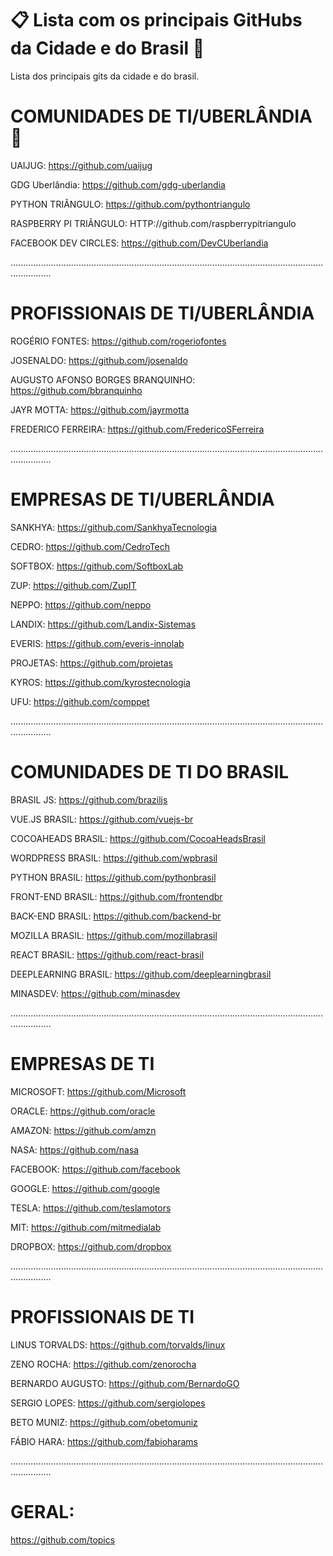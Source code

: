 # 📋 Lista com os principais GitHubs da Cidade e do Brasil 🚀
Lista dos principais gits da cidade e do brasil.

# COMUNIDADES DE TI/UBERLÂNDIA 🚀

UAIJUG: https://github.com/uaijug

GDG Uberlândia: https://github.com/gdg-uberlandia

PYTHON TRIÂNGULO: https://github.com/pythontriangulo

RASPBERRY PI TRIÂNGULO: HTTP://github.com/raspberrypitriangulo

FACEBOOK DEV CIRCLES: https://github.com/DevCUberlandia

............................................................................................................................................

# PROFISSIONAIS DE TI/UBERLÂNDIA

ROGÉRIO FONTES: https://github.com/rogeriofontes

JOSENALDO: https://github.com/josenaldo

AUGUSTO AFONSO BORGES BRANQUINHO: https://github.com/bbranquinho

JAYR MOTTA: https://github.com/jayrmotta

FREDERICO FERREIRA: https://github.com/FredericoSFerreira

............................................................................................................................................

# EMPRESAS DE TI/UBERLÂNDIA

SANKHYA: https://github.com/SankhyaTecnologia

CEDRO: https://github.com/CedroTech

SOFTBOX: https://github.com/SoftboxLab

ZUP: https://github.com/ZupIT

NEPPO: https://github.com/neppo

LANDIX: https://github.com/Landix-Sistemas

EVERIS: https://github.com/everis-innolab

PROJETAS: https://github.com/projetas

KYROS: https://github.com/kyrostecnologia

UFU: https://github.com/comppet

............................................................................................................................................

# COMUNIDADES DE TI DO BRASIL

BRASIL JS: https://github.com/braziljs

VUE.JS BRASIL: https://github.com/vuejs-br

COCOAHEADS BRASIL: https://github.com/CocoaHeadsBrasil

WORDPRESS BRASIL: https://github.com/wpbrasil

PYTHON BRASIL: https://github.com/pythonbrasil

FRONT-END BRASIL: https://github.com/frontendbr

BACK-END BRASIL: https://github.com/backend-br

MOZILLA BRASIL: https://github.com/mozillabrasil

REACT BRASIL: https://github.com/react-brasil

DEEPLEARNING BRASIL: https://github.com/deeplearningbrasil

MINASDEV: https://github.com/minasdev

............................................................................................................................................

# EMPRESAS DE TI

MICROSOFT: https://github.com/Microsoft

ORACLE: https://github.com/oracle

AMAZON: https://github.com/amzn

NASA: https://github.com/nasa

FACEBOOK: https://github.com/facebook

GOOGLE: https://github.com/google

TESLA: https://github.com/teslamotors

MIT: https://github.com/mitmedialab

DROPBOX: https://github.com/dropbox

............................................................................................................................................

# PROFISSIONAIS DE TI

LINUS TORVALDS: https://github.com/torvalds/linux

ZENO ROCHA: https://github.com/zenorocha

BERNARDO AUGUSTO: https://github.com/BernardoGO

SERGIO LOPES: https://github.com/sergiolopes

BETO MUNIZ: https://github.com/obetomuniz

FÁBIO HARA: https://github.com/fabioharams

............................................................................................................................................

# GERAL: 
https://github.com/topics







